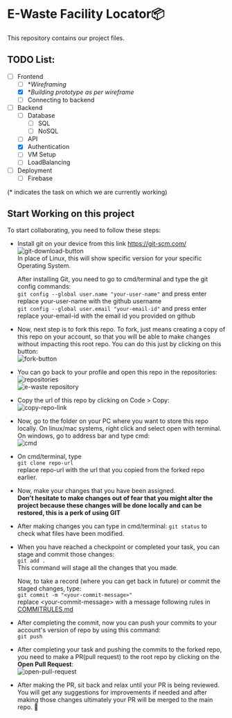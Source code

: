 # E-Waste Facility Locator:package:
This repository contains our project files. 

## TODO List:  
- [ ] Frontend
  - [ ] **Wireframing*
  - [X] **Building prototype as per wireframe*
  - [ ] Connecting to backend

- [ ] Backend
  - [ ] Database
    - [ ] SQL
    - [ ] NoSQL 
  - [ ] API
  - [x] Authentication
  - [ ] VM Setup
  - [ ] LoadBalancing

- [ ] Deployment
  - [ ] Firebase

(*  indicates the task on which we are currently working)

## Start Working on this project
To start collaborating, you need to follow these steps:
- Install git on your device from this link https://git-scm.com/  
  ![git-download-button](https://github.com/yr1404/e-waste_facility_locator/assets/136597852/db1778a8-e93d-4108-8128-41f7c4e0ea4b)  
In place of Linux, this will show specific version for your specific Operating System.
  
  After installing Git, you need to go to cmd/terminal and type the git config commands:  
  `git config --global user.name "your-user-name"` and press enter  
  replace your-user-name with the github username  
  `git config --global user.email "your-email-id"` and press enter  
  replace your-email-id with the email id you provided on github  

- Now, next step is to fork this repo. To fork, just means creating a copy of this repo on your account, so that you will be able to make changes without impacting this root repo. You can do this just by clicking on this button:  
  ![fork-button](https://github.com/yr1404/e-waste_facility_locator/assets/136597852/8d7b9e3d-91ae-432b-8063-7668b825c3ba)

- You can go back to your profile and open this repo in the repositories:  
  ![repositories](https://github.com/yr1404/e-waste_facility_locator/assets/136597852/63471e83-5804-4c78-b2ad-3fdad69d9532)  
  ![e-waste repository](https://github.com/yr1404/e-waste_facility_locator/assets/136597852/7c5eba30-2361-4283-a8be-451fad8af8f3)
  
- Copy the url of this repo by clicking on Code > Copy:  
  ![copy-repo-link](https://github.com/yr1404/e-waste_facility_locator/assets/136597852/f7b53f89-1de6-4429-881f-591e9f3ee046)  

- Now, go to the folder on your PC where you want to store this repo locally.
  On linux/mac systems, right click and select open with terminal.  
  On windows, go to address bar and type cmd:  
  ![cmd](https://github.com/yr1404/e-waste_facility_locator/assets/136597852/87a3ebaa-6fbe-4dc0-9f2c-c9842cc48701)

- On cmd/terminal, type  
  `git clone repo-url`  
  replace repo-url with the url that you copied from the forked repo earlier.

- Now, make your changes that you have been assigned.  
  **Don't hesitate to make changes out of fear that you might alter the project because these changes will be done locally and can be restored, this is a perk of using GIT**
  
- After making changes you can type in cmd/terminal:
  `git status`
  to check what files have been modified.

- When you have reached a checkpoint or completed your task, you can stage and commit those changes:  
  `git add .`  
  This command will stage all the changes that you made.

  Now, to take a record (where you can get back in future) or commit the staged changes, type:  
  `git commit -m "<your-commit-message>"`  
  replace \<your-commit-message> with a message following rules in [COMMITRULES.md](./COMMITRULES.md)

- After completing the commit, now you can push your commits to your account's version of repo by using this command:  
  `git push`
  
- After completing your task and pushing the commits to the forked repo, you need to make a PR(pull request) to the root repo by clicking on the **Open Pull Request**:  
  ![open-pull-request](https://github.com/yr1404/e-waste_facility_locator/assets/136597852/fa8b262a-0024-473b-a68c-da43ad6fc8ce)

- After making the PR, sit back and relax until your PR is being reviewed.  
  You will get any suggestions for improvements if needed and after making those changes ultimately your PR will be merged to the main repo. :tada:


  



  
